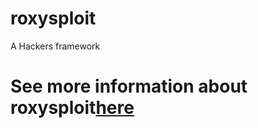 # roxysploit
A Hackers framework
<h1>See more information about roxysploit<a href="http://roxysploit.rf.gd/">here</a></h1>

